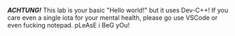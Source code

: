 ***ACHTUNG!*** 
This lab is your basic "Hello world!" but it uses Dev-C++!
If you care even a single iota for your mental health, please go use VSCode or even fucking notepad.
pLeAsE i BeG yOu!